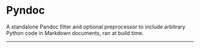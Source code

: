 # Pyndoc

A standalone Pandoc filter and optional preprocessor to include arbitrary Python code in Markdown documents, ran at build time.

---

